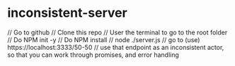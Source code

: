 # inconsistent-server

// Go to github
// Clone this repo
// User the terminal to go to the root folder
// Do NPM init -y
// Do NPM install
// node ./server.js
// go to (use) https://localhost:3333/50-50
// use that endpoint as an inconsistent actor, so that you can work through promises, and error handling
